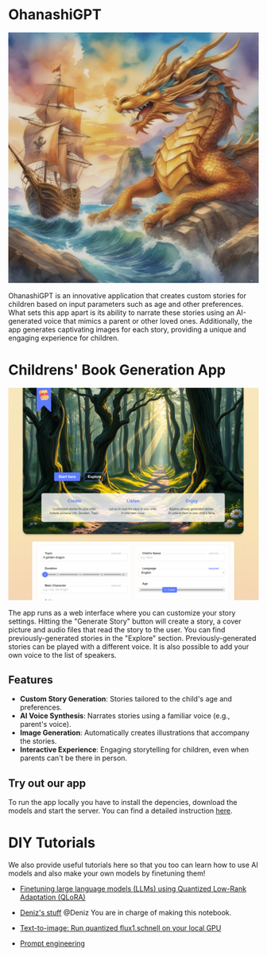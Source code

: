 # OhanashiGPT

![alt text](/built/image/The_Golden_Dragons_Ancient_Secret_Revealed.jpg "Title")

OhanashiGPT is an innovative application that creates custom stories for children based on input parameters such as age and other preferences. What sets this app apart is its ability to narrate these stories using an AI-generated voice that mimics a parent or other loved ones. Additionally, the app generates captivating images for each story, providing a unique and engaging experience for children.


# Childrens' Book Generation App

![alt text](/built/image/screenshot.png "Title")

The app runs as a web interface where you can customize your story settings. Hitting the "Generate Story" button will create a story, a cover picture and audio files that read the story to the user. You can find previously-generated stories in the "Explore" section. Previously-generated stories can be played with a different voice. It is also possible to add your own voice to the list of speakers.  

## Features

- **Custom Story Generation**: Stories tailored to the child's age and preferences.
- **AI Voice Synthesis**: Narrates stories using a familiar voice (e.g., parent's voice).
- **Image Generation**: Automatically creates illustrations that accompany the stories.
- **Interactive Experience**: Engaging storytelling for children, even when parents can't be there in person.

## Try out our app  
To run the app locally you have to install the depencies, download the models and start the server. You can find a detailed instruction [here](./app_instruction.md).



# DIY Tutorials
We also provide useful tutorials here so that you too can learn how to use AI models and also make your own models by finetuning them!

- [Finetuning large language models (LLMs) using Quantized Low-Rank Adaptation (QLoRA)](./finetuning/LLM_QLoRA)

- [Deniz's stuff](https://) @Deniz You are in charge of making this notebook.

- [Text-to-image: Run quantized flux1.schnell on your local GPU](./text-to-image/flux1.schnell/DIY_text-to-image_flux1.schnell.ipynb)

- [Prompt engineering](./text-gen/Prompting_text_generation.ipynb) 
